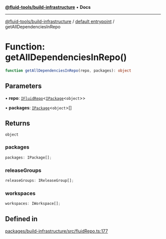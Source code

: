 [**@fluid-tools/build-infrastructure**](../../README.md) • **Docs**

***

[@fluid-tools/build-infrastructure](../../README.md) / [default entrypoint](../README.md) / getAllDependenciesInRepo

# Function: getAllDependenciesInRepo()

```ts
function getAllDependenciesInRepo(repo, packages): object
```

## Parameters

• **repo**: [`IFluidRepo`](../interfaces/IFluidRepo.md)\<[`IPackage`](../interfaces/IPackage.md)\<`object`\>\>

• **packages**: [`IPackage`](../interfaces/IPackage.md)\<`object`\>[]

## Returns

`object`

### packages

```ts
packages: IPackage[];
```

### releaseGroups

```ts
releaseGroups: IReleaseGroup[];
```

### workspaces

```ts
workspaces: IWorkspace[];
```

## Defined in

[packages/build-infrastructure/src/fluidRepo.ts:177](https://github.com/microsoft/FluidFramework/blob/main/build-tools/packages/build-infrastructure/src/fluidRepo.ts#L177)
